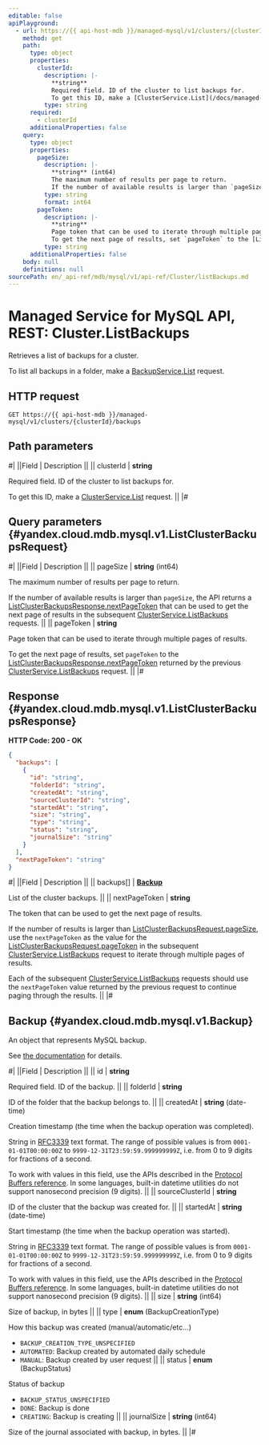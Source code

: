 ```yaml
---
editable: false
apiPlayground:
  - url: https://{{ api-host-mdb }}/managed-mysql/v1/clusters/{clusterId}/backups
    method: get
    path:
      type: object
      properties:
        clusterId:
          description: |-
            **string**
            Required field. ID of the cluster to list backups for.
            To get this ID, make a [ClusterService.List](/docs/managed-mysql/api-ref/Cluster/list#List) request.
          type: string
      required:
        - clusterId
      additionalProperties: false
    query:
      type: object
      properties:
        pageSize:
          description: |-
            **string** (int64)
            The maximum number of results per page to return.
            If the number of available results is larger than `pageSize`, the API returns a [ListClusterBackupsResponse.nextPageToken](/docs/managed-mysql/api-ref/Cluster/listBackups#yandex.cloud.mdb.mysql.v1.ListClusterBackupsResponse) that can be used to get the next page of results in the subsequent [ClusterService.ListBackups](#ListBackups) requests.
          type: string
          format: int64
        pageToken:
          description: |-
            **string**
            Page token that can be used to iterate through multiple pages of results.
            To get the next page of results, set `pageToken` to the [ListClusterBackupsResponse.nextPageToken](/docs/managed-mysql/api-ref/Cluster/listBackups#yandex.cloud.mdb.mysql.v1.ListClusterBackupsResponse) returned by the previous [ClusterService.ListBackups](#ListBackups) request.
          type: string
      additionalProperties: false
    body: null
    definitions: null
sourcePath: en/_api-ref/mdb/mysql/v1/api-ref/Cluster/listBackups.md
---
```


# Managed Service for MySQL API, REST: Cluster.ListBackups

Retrieves a list of backups for a cluster.

To list all backups in a folder, make a [BackupService.List](/docs/managed-mysql/api-ref/Backup/list#List) request.

## HTTP request

```
GET https://{{ api-host-mdb }}/managed-mysql/v1/clusters/{clusterId}/backups
```

## Path parameters

#|
||Field | Description ||
|| clusterId | **string**

Required field. ID of the cluster to list backups for.

To get this ID, make a [ClusterService.List](/docs/managed-mysql/api-ref/Cluster/list#List) request. ||
|#

## Query parameters {#yandex.cloud.mdb.mysql.v1.ListClusterBackupsRequest}

#|
||Field | Description ||
|| pageSize | **string** (int64)

The maximum number of results per page to return.

If the number of available results is larger than `pageSize`, the API returns a [ListClusterBackupsResponse.nextPageToken](#yandex.cloud.mdb.mysql.v1.ListClusterBackupsResponse) that can be used to get the next page of results in the subsequent [ClusterService.ListBackups](#ListBackups) requests. ||
|| pageToken | **string**

Page token that can be used to iterate through multiple pages of results.

To get the next page of results, set `pageToken` to the [ListClusterBackupsResponse.nextPageToken](#yandex.cloud.mdb.mysql.v1.ListClusterBackupsResponse) returned by the previous [ClusterService.ListBackups](#ListBackups) request. ||
|#

## Response {#yandex.cloud.mdb.mysql.v1.ListClusterBackupsResponse}

**HTTP Code: 200 - OK**

```json
{
  "backups": [
    {
      "id": "string",
      "folderId": "string",
      "createdAt": "string",
      "sourceClusterId": "string",
      "startedAt": "string",
      "size": "string",
      "type": "string",
      "status": "string",
      "journalSize": "string"
    }
  ],
  "nextPageToken": "string"
}
```

#|
||Field | Description ||
|| backups[] | **[Backup](#yandex.cloud.mdb.mysql.v1.Backup)**

List of the cluster backups. ||
|| nextPageToken | **string**

The token that can be used to get the next page of results.

If the number of results is larger than [ListClusterBackupsRequest.pageSize](#yandex.cloud.mdb.mysql.v1.ListClusterBackupsRequest), use the `nextPageToken` as the value for the [ListClusterBackupsRequest.pageToken](#yandex.cloud.mdb.mysql.v1.ListClusterBackupsRequest) in the subsequent [ClusterService.ListBackups](#ListBackups) request to iterate through multiple pages of results.

Each of the subsequent [ClusterService.ListBackups](#ListBackups) requests should use the `nextPageToken` value returned by the previous request to continue paging through the results. ||
|#

## Backup {#yandex.cloud.mdb.mysql.v1.Backup}

An object that represents MySQL backup.

See [the documentation](/docs/managed-mysql/concepts/backup) for details.

#|
||Field | Description ||
|| id | **string**

Required field. ID of the backup. ||
|| folderId | **string**

ID of the folder that the backup belongs to. ||
|| createdAt | **string** (date-time)

Creation timestamp (the time when the backup operation was completed).

String in [RFC3339](https://www.ietf.org/rfc/rfc3339.txt) text format. The range of possible values is from
`0001-01-01T00:00:00Z` to `9999-12-31T23:59:59.999999999Z`, i.e. from 0 to 9 digits for fractions of a second.

To work with values in this field, use the APIs described in the
[Protocol Buffers reference](https://developers.google.com/protocol-buffers/docs/reference/overview).
In some languages, built-in datetime utilities do not support nanosecond precision (9 digits). ||
|| sourceClusterId | **string**

ID of the cluster that the backup was created for. ||
|| startedAt | **string** (date-time)

Start timestamp (the time when the backup operation was started).

String in [RFC3339](https://www.ietf.org/rfc/rfc3339.txt) text format. The range of possible values is from
`0001-01-01T00:00:00Z` to `9999-12-31T23:59:59.999999999Z`, i.e. from 0 to 9 digits for fractions of a second.

To work with values in this field, use the APIs described in the
[Protocol Buffers reference](https://developers.google.com/protocol-buffers/docs/reference/overview).
In some languages, built-in datetime utilities do not support nanosecond precision (9 digits). ||
|| size | **string** (int64)

Size of backup, in bytes ||
|| type | **enum** (BackupCreationType)

How this backup was created (manual/automatic/etc...)

- `BACKUP_CREATION_TYPE_UNSPECIFIED`
- `AUTOMATED`: Backup created by automated daily schedule
- `MANUAL`: Backup created by user request ||
|| status | **enum** (BackupStatus)

Status of backup

- `BACKUP_STATUS_UNSPECIFIED`
- `DONE`: Backup is done
- `CREATING`: Backup is creating ||
|| journalSize | **string** (int64)

Size of the journal associated with backup, in bytes. ||
|#
